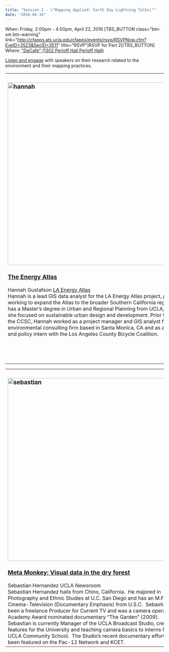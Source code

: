 ```yaml
---
title: "Session 2 - \"Mapping Applied: Earth Day Lightning Talks\""
date: "2016-04-19"
---
```


When: Friday, 2:00pm - 4:00pm, April 22, 2016 \[TBS\_BUTTON class="btn-sm btn-warning" link="http://cfapps.ats.ucla.edu/cfapps/events/rsvp/RSVPNow.cfm?EveID=3523&SecID=3511" title="RSVP"\]RSVP for Part 2\[/TBS\_BUTTON\] Where: ["DeCafe" (1302 Perloff Hall Perloff Hall)](https://www.google.com/maps/place/Perloff+Hall/@34.0728376,-118.4398069,18z/data=!4m2!3m1!1s0x0:0x860fbac5da0e21c0)

[Listen and engage](https://docs.google.com/presentation/d/1U5g4HSZ573ogeaDalRhztmO0q6wXhIa2Gn2E9LgbQ9s/edit?usp=sharing) with speakers on their research related to the environment and their mapping practices.

<table><tbody><tr><td valign="top" width="33%"><h3><img class="alignnone size-full wp-image-2222" src="images/Screen-Shot-2016-04-21-at-9.08.13-AM.jpg" alt="hannah" width="580" height="580"></h3><h3><a href="https://docs.google.com/presentation/d/1b0rO60iGX-GNRkDLwpVEZ03JWDzdax0PLeMFt1CeUY4/edit#slide=id.g11dd529f49_0_0">The Energy Atlas</a></h3>Hannah Gustafson <a href="http://www.energyatlas.ucla.edu/">LA Energy Atlas</a><div></div>Hannah is a lead GIS data analyst for the LA Energy Atlas project, primarily working to&nbsp;expand the Atlas to the broader Southern California region. She has&nbsp;a&nbsp;Master’s degree in Urban and Regional Planning from UCLA, where she focused on sustainable urban design and development.&nbsp;Prior to joining the CCSC, Hannah worked as a project manager and GIS analyst for an environmental consulting firm based in Santa Monica, CA and as a planning and policy intern with the Los Angeles County Bicycle Coalition.</td><td valign="top" width="33%"><h3><img class="alignnone size-full wp-image-2221" src="images/Screen-Shot-2016-04-21-at-9.08.03-AM.jpg" alt="allison" width="580" height="580"></h3><h3><a href="http://sandbox.idre.ucla.edu/presentations/earthday2016/MILA_Earthday_AFO.pptx">Mapping Indigenous LA</a></h3>Allison Fischer-Olson <a href="http://www.fowler.ucla.edu/">Fowler Museum at UCLA</a><div></div>Allison Fischer-Olson was born and raised in Los Angeles and has worked with Mapping Indigenous LA (MILA) for the last couple of years as a Project Coordinator. She is currently the Assistant Curator of Archaeology at the Fowler Museum at UCLA. She is also Head of Exhibition Research with an organization called Rainbow Bridge-Monument Valley Expedition: ONWARD!, a non-profit organization working to create a large scale, multi-institutional exhibition in both digital and museum spaces about an archaeological expedition that took place in the 1930’s. Allison’s work revolves around community centered collaboration in museum and archival spaces, as well as more broadly in cultural heritage.</td><td valign="top" width="33%"><h3><img class="alignnone size-full wp-image-2223" src="images/Screen-Shot-2016-04-21-at-9.08.26-AM.jpg" alt="omar" width="580" height="580"></h3><h3>Electric Vehicles</h3>Omar Isaac Asensio <a href="http://www.environment.ucla.edu/ccep/">UCLA Center for Corporate Environmental Performance</a><div></div>Dr. Omar Isaac Asensio is a postdoctoral scholar at the UCLA Center for Corporate Environmental Performance. He studies incentives for behavior change at the individual and firm-level. He uses field experiments and quantitative methods to address environmental problems relating to energy, health and sustainability. &nbsp;He holds a doctorate in environmental science and engineering from UCLA and is a former National Science Foundation (NSF) IGERT fellow with a topic in Clean Energy for Green Industry. In his talk, he will discuss a research collaboration with entrepreneurs in Los Angeles on growth strategies in electric vehicles. He will focus on the use of mobile apps to study charging behavior in electric vehicle networks. (<a href="http://www.asensioresearch.com/" target="_blank" data-saferedirecturl="https://www.google.com/url?q=http://www.asensioresearch.com&amp;source=gmail&amp;ust=1461254635549000&amp;usg=AFQjCNF0X6GwZqj54R0fmEA_pIzG7EVN3A">www.asensioresearch.com</a>)</td></tr></tbody></table>

<table><tbody><tr><td valign="top" width="33%"><h3><img class="alignnone size-full wp-image-2220" src="images/Screen-Shot-2016-04-21-at-9.07.51-AM.jpg" alt="sebastian" width="580" height="580"></h3><h3><a href="https://docs.google.com/presentation/d/1iuWzthu1vzv8MCd-j0xdHrOA_FwsMp5FsIQkiCMwmuE/edit#slide=id.g865d9d392_0_55">Meta Monkey: Visual data in the dry forest</a></h3>Sebastian Hernandez UCLA Newsroom<div></div>Sebastian Hernandez hails from Chino, California. &nbsp;He majored in Photography and Ethnic Studies at U.C. San Diego and has an M.F.A. in Cinema-Television (Documentary Emphasis) from U.S.C.&nbsp; Sebastian has been a freelance Producer for Current TV and was a camera operator on the Academy Award nominated documentary “The Garden” (2009).<div></div>Sebastian is currently Manager of the UCLA Broadcast Studio, creating news features for the University and teaching camera basics to interns from the UCLA Community School.&nbsp; The Studio’s recent documentary efforts&nbsp; have been featured on the Pac-12 Network and KCET.</td><td valign="top" width="33%"><h3><img class="alignnone size-full wp-image-2219" src="images/Screen-Shot-2016-04-21-at-9.07.37-AM.jpg" alt="james" width="580" height="580"></h3><h3><a href="http://sandbox.idre.ucla.edu/presentations/earthday2016/Visions%20of%20Earth%20-%20Earth%20Day%202016.pptx">Visions&nbsp;of&nbsp;Earth</a></h3>James Walker Doctoral Student, Geography Department<div></div>Hello! I am a Ph.D. student in Political Geography, with an emphasis on geopolitics, remote sensing and Geographic Information Systems. I was born in England, but have lived in 7 countries. Before coming to UCLA I worked for 10 years in New York City in the not-for-profit world, dealing with everything from 9/11 pro-bono legal assistance, to working on international productions for Sesame Street. I hold a B.A. in Global Studies and an M.A. in Geography from UCLA, and my graduate research revolves around issues of governance, the geopolitics of humanitarian intervention, and the application of emerging technology in the context of international human rights work.</td></tr></tbody></table>

